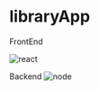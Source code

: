 ﻿# libraryApp

FrontEnd

![react](https://github.com/MuratArs1an/libraryApp/assets/68780096/20e1431d-dc9e-4ea2-b78d-4c8066253a34)

Backend
![node](https://github.com/MuratArs1an/libraryApp/assets/68780096/a6d597dd-e9c2-4182-875f-232e7df2721f)
